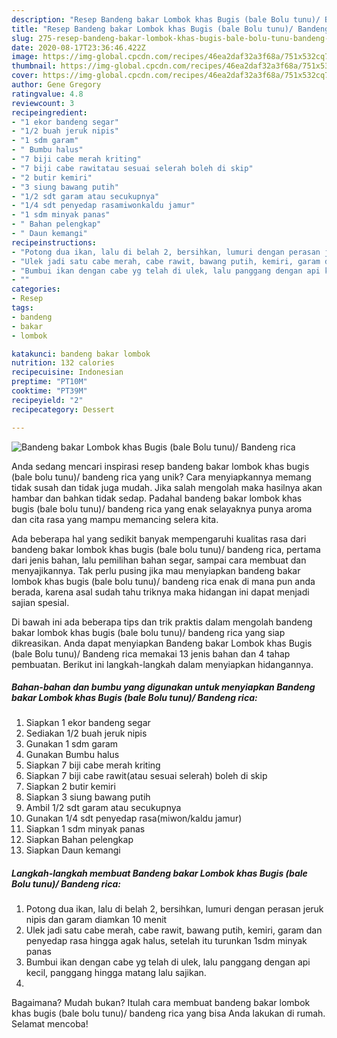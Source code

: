 ```yaml
---
description: "Resep Bandeng bakar Lombok khas Bugis (bale Bolu tunu)/ Bandeng rica yang Menggugah Selera"
title: "Resep Bandeng bakar Lombok khas Bugis (bale Bolu tunu)/ Bandeng rica yang Menggugah Selera"
slug: 275-resep-bandeng-bakar-lombok-khas-bugis-bale-bolu-tunu-bandeng-rica-yang-menggugah-selera
date: 2020-08-17T23:36:46.422Z
image: https://img-global.cpcdn.com/recipes/46ea2daf32a3f68a/751x532cq70/bandeng-bakar-lombok-khas-bugis-bale-bolu-tunu-bandeng-rica-foto-resep-utama.jpg
thumbnail: https://img-global.cpcdn.com/recipes/46ea2daf32a3f68a/751x532cq70/bandeng-bakar-lombok-khas-bugis-bale-bolu-tunu-bandeng-rica-foto-resep-utama.jpg
cover: https://img-global.cpcdn.com/recipes/46ea2daf32a3f68a/751x532cq70/bandeng-bakar-lombok-khas-bugis-bale-bolu-tunu-bandeng-rica-foto-resep-utama.jpg
author: Gene Gregory
ratingvalue: 4.8
reviewcount: 3
recipeingredient:
- "1 ekor bandeng segar"
- "1/2 buah jeruk nipis"
- "1 sdm garam"
- " Bumbu halus"
- "7 biji cabe merah kriting"
- "7 biji cabe rawitatau sesuai selerah boleh di skip"
- "2 butir kemiri"
- "3 siung bawang putih"
- "1/2 sdt garam atau secukupnya"
- "1/4 sdt penyedap rasamiwonkaldu jamur"
- "1 sdm minyak panas"
- " Bahan pelengkap"
- " Daun kemangi"
recipeinstructions:
- "Potong dua ikan, lalu di belah 2, bersihkan, lumuri dengan perasan jeruk nipis dan garam diamkan 10 menit"
- "Ulek jadi satu cabe merah, cabe rawit, bawang putih, kemiri, garam dan penyedap rasa hingga agak halus, setelah itu turunkan 1sdm minyak panas"
- "Bumbui ikan dengan cabe yg telah di ulek, lalu panggang dengan api kecil, panggang hingga matang lalu sajikan."
- ""
categories:
- Resep
tags:
- bandeng
- bakar
- lombok

katakunci: bandeng bakar lombok 
nutrition: 132 calories
recipecuisine: Indonesian
preptime: "PT10M"
cooktime: "PT39M"
recipeyield: "2"
recipecategory: Dessert

---
```



![Bandeng bakar Lombok khas Bugis (bale Bolu tunu)/ Bandeng rica](https://img-global.cpcdn.com/recipes/46ea2daf32a3f68a/751x532cq70/bandeng-bakar-lombok-khas-bugis-bale-bolu-tunu-bandeng-rica-foto-resep-utama.jpg)

Anda sedang mencari inspirasi resep bandeng bakar lombok khas bugis (bale bolu tunu)/ bandeng rica yang unik? Cara menyiapkannya memang tidak susah dan tidak juga mudah. Jika salah mengolah maka hasilnya akan hambar dan bahkan tidak sedap. Padahal bandeng bakar lombok khas bugis (bale bolu tunu)/ bandeng rica yang enak selayaknya punya aroma dan cita rasa yang mampu memancing selera kita.

Ada beberapa hal yang sedikit banyak mempengaruhi kualitas rasa dari bandeng bakar lombok khas bugis (bale bolu tunu)/ bandeng rica, pertama dari jenis bahan, lalu pemilihan bahan segar, sampai cara membuat dan menyajikannya. Tak perlu pusing jika mau menyiapkan bandeng bakar lombok khas bugis (bale bolu tunu)/ bandeng rica enak di mana pun anda berada, karena asal sudah tahu triknya maka hidangan ini dapat menjadi sajian spesial.




Di bawah ini ada beberapa tips dan trik praktis dalam mengolah bandeng bakar lombok khas bugis (bale bolu tunu)/ bandeng rica yang siap dikreasikan. Anda dapat menyiapkan Bandeng bakar Lombok khas Bugis (bale Bolu tunu)/ Bandeng rica memakai 13 jenis bahan dan 4 tahap pembuatan. Berikut ini langkah-langkah dalam menyiapkan hidangannya.

<!--inarticleads1-->

##### Bahan-bahan dan bumbu yang digunakan untuk menyiapkan Bandeng bakar Lombok khas Bugis (bale Bolu tunu)/ Bandeng rica:

1. Siapkan 1 ekor bandeng segar
1. Sediakan 1/2 buah jeruk nipis
1. Gunakan 1 sdm garam
1. Gunakan  Bumbu halus
1. Siapkan 7 biji cabe merah kriting
1. Siapkan 7 biji cabe rawit(atau sesuai selerah) boleh di skip
1. Siapkan 2 butir kemiri
1. Siapkan 3 siung bawang putih
1. Ambil 1/2 sdt garam atau secukupnya
1. Gunakan 1/4 sdt penyedap rasa(miwon/kaldu jamur)
1. Siapkan 1 sdm minyak panas
1. Siapkan  Bahan pelengkap
1. Siapkan  Daun kemangi




<!--inarticleads2-->

##### Langkah-langkah membuat Bandeng bakar Lombok khas Bugis (bale Bolu tunu)/ Bandeng rica:

1. Potong dua ikan, lalu di belah 2, bersihkan, lumuri dengan perasan jeruk nipis dan garam diamkan 10 menit
1. Ulek jadi satu cabe merah, cabe rawit, bawang putih, kemiri, garam dan penyedap rasa hingga agak halus, setelah itu turunkan 1sdm minyak panas
1. Bumbui ikan dengan cabe yg telah di ulek, lalu panggang dengan api kecil, panggang hingga matang lalu sajikan.
1. 




Bagaimana? Mudah bukan? Itulah cara membuat bandeng bakar lombok khas bugis (bale bolu tunu)/ bandeng rica yang bisa Anda lakukan di rumah. Selamat mencoba!
